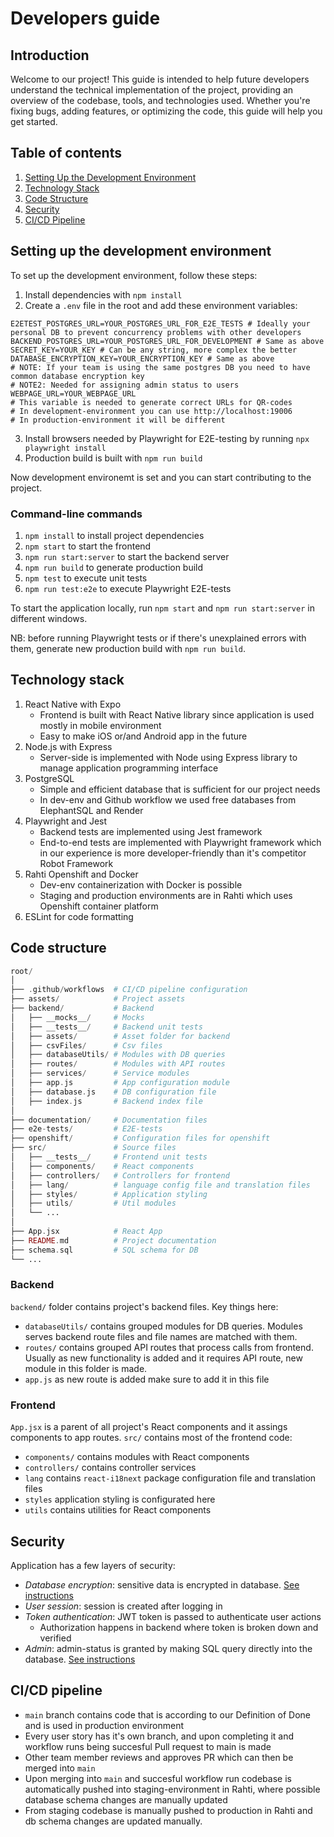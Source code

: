 # Developers guide

## Introduction
Welcome to our project! This guide is intended to help future developers understand the technical implementation of the project, providing an overview of the codebase, tools, and technologies used. Whether you're fixing bugs, adding features, or optimizing the code, this guide will help you get started.

## Table of contents

1. [Setting Up the Development Environment](#setting-up-the-development-environment)
2. [Technology Stack](#technology-stack)
3. [Code Structure](#code-structure)
4. [Security](#security)
5. [CI/CD Pipeline](#cicd-pipeline)

## Setting up the development environment
To set up the development environment, follow these steps:

1. Install dependencies with `npm install`
2. Create a `.env` file in the root and add these environment variables:
```.env
E2ETEST_POSTGRES_URL=YOUR_POSTGRES_URL_FOR_E2E_TESTS # Ideally your personal DB to prevent concurrency problems with other developers
BACKEND_POSTGRES_URL=YOUR_POSTGRES_URL_FOR_DEVELOPMENT # Same as above
SECRET_KEY=YOUR_KEY # Can be any string, more complex the better
DATABASE_ENCRYPTION_KEY=YOUR_ENCRYPTION_KEY # Same as above
# NOTE: If your team is using the same postgres DB you need to have common database encryption key
# NOTE2: Needed for assigning admin status to users
WEBPAGE_URL=YOUR_WEBPAGE_URL
# This variable is needed to generate correct URLs for QR-codes
# In development-environment you can use http://localhost:19006
# In production-environment it will be different
```
3. Install browsers needed by Playwright for E2E-testing by running `npx playwright install`
4. Production build is built with `npm run build`

Now development environemt is set and you can start contributing to the project.

### Command-line commands
1. `npm install` to install project dependencies
2. `npm start` to start the frontend
3. `npm run start:server` to start the backend server
4. `npm run build` to generate production build
5. `npm test` to execute unit tests
6. `npm run test:e2e` to execute Playwright E2E-tests

To start the application locally, run `npm start` and `npm run start:server` in different windows.

NB: before running Playwright tests or if there's unexplained errors with them, generate new production build with `npm run build`.

## Technology stack

1. React Native with Expo
   * Frontend is built with React Native library since application is used mostly in mobile environment
   * Easy to make iOS or/and Android app in the future
2. Node.js with Express
   * Server-side is implemented with Node using Express library to manage application programming interface
3. PostgreSQL
   * Simple and efficient database that is sufficient for our project needs
   * In dev-env and Github workflow we used free databases from ElephantSQL and Render
4. Playwright and Jest
   * Backend tests are implemented using Jest framework
   * End-to-end tests are implemented with Playwright framework which in our experience is more developer-friendly than it's competitor Robot Framework
5. Rahti Openshift and Docker
   * Dev-env containerization with Docker is possible
   * Staging and production environments are in Rahti which uses Openshift container platform
6. ESLint for code formatting

## Code structure
```php
root/
│
├── .github/workflows  # CI/CD pipeline configuration
├── assets/            # Project assets
├── backend/           # Backend
│   ├── __mocks__/     # Mocks
│   ├── __tests__/     # Backend unit tests
│   ├── assets/        # Asset folder for backend
│   ├── csvFiles/      # Csv files
│   ├── databaseUtils/ # Modules with DB queries
│   ├── routes/        # Modules with API routes   
│   ├── services/      # Service modules
│   ├── app.js         # App configuration module
│   ├── database.js    # DB configuration file
│   ├── index.js       # Backend index file
│
├── documentation/     # Documentation files
├── e2e-tests/         # E2E-tests
├── openshift/         # Configuration files for openshift
├── src/               # Source files
│   ├── __tests__/     # Frontend unit tests
│   ├── components/    # React components
│   ├── controllers/   # Controllers for frontend
│   ├── lang/          # language config file and translation files
│   ├── styles/        # Application styling
│   ├── utils/         # Util modules
│   └── ...
│
├── App.jsx            # React App
├── README.md          # Project documentation
├── schema.sql         # SQL schema for DB
└── ...
```

### Backend
`backend/` folder contains project's backend files. Key things here:
* `databaseUtils/` contains grouped modules for DB queries. Modules serves backend route files and file names are matched with them.
* `routes/` contains grouped API routes that process calls from frontend. Usually as new functionality is added and it requires API route, new module in this folder is made.
* `app.js` as new route is added make sure to add it in this file

### Frontend
`App.jsx` is a parent of all project's React components and it assings components to app routes.
`src/` contains most of the frontend code:
* `components/` contains modules with React components
* `controllers/` contains controller services
* `lang` contains `react-i18next` package configuration file and translation files
* `styles` application styling is configurated here
* `utils` contains utilities for React components

## Security
Application has a few layers of security:
* *Database encryption*: sensitive data is encrypted in database. [See instructions](databaseEncryption.md)
* *User session*: session is created after logging in
* *Token authentication*: JWT token is passed to authenticate user actions
  * Authorization happens in backend where token is broken down and verified
* *Admin*: admin-status is granted by making SQL query directly into the database. [See instructions](admin.md)

## CI/CD pipeline
* `main` branch contains code that is according to our Definition of Done and is used in production environment
* Every user story has it's own branch, and upon completing it and workflow runs being succesful Pull request to main is made
* Other team member reviews and approves PR which can then be merged into `main`
* Upon merging into `main` and succesful workflow run codebase is automatically pushed into staging-environment in Rahti, where possible database schema changes are manually updated
* From staging codebase is manually pushed to production in Rahti and db schema changes are updated manually.
